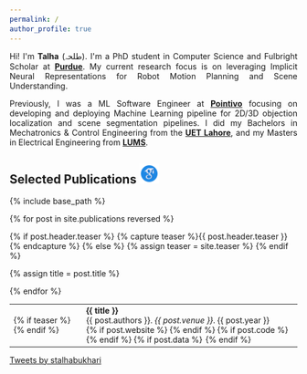 ```yaml
---
permalink: /
author_profile: true
---
```


<p align="justify">
Hi!
I'm <b>Talha</b> (طلحہ).
I'm a PhD student in Computer Science and Fulbright Scholar at <a href="https://www.purdue.edu" style="font-weight:bold">Purdue</a>.
My current research focus is on leveraging Implicit Neural Representations for Robot Motion Planning and Scene Understanding.
</p>

<p align="justify">
Previously, I was a ML Software Engineer at <a href="https://pointivo.com" style="font-weight:bold">Pointivo</a> focusing on developing and deploying Machine Learning pipeline for 2D/3D objection localization and scene segmentation pipelines.
I did my Bachelors in Mechatronics & Control Engineering from the <a href="https://www.uet.edu.pk" style="font-weight:bold">UET Lahore</a>, and my Masters in Electrical Engineering from <a href="https://sbasse.lums.edu.pk" style="font-weight:bold">LUMS</a>.
</p>

<h2> Selected Publications
<a href="https://scholar.google.com/citations?user=B-lOirkAAAAJ&hl=en">
  <!-- <img src="https://img.shields.io/badge/Google%20Scholar-%230077B5.svg?&style=for-the-badge&logo=google-scholar&logoColor=blue&color=white" /> -->
  <!-- <i class="fa-brands fa-google-scholar"></i> -->
  <img src="/images/g-scholar.png" width="35px">
</a>
</h2>

<!-- Publications list -->
{% include base_path %}

<table>
<tbody>

{% for post in site.publications reversed %}

{% if post.header.teaser %}
    {% capture teaser %}{{ post.header.teaser }}{% endcapture %}
{% else %}
    {% assign teaser = site.teaser %}
{% endif %}

<!-- {% if post.id %}
    {% assign title = post.title | markdownify | remove: "<p>" | remove: "</p>" %}
{% else %}
    {% assign title = post.title %}
{% endif %} -->
{% assign title = post.title %}

<tr class="list__item" itemscope itemtype="http://schema.org/CreativeWork">
  <td>
    {% if teaser %}
      <img src="{{ teaser | prepend: "/images/" | prepend: base_path }}" alt=""
      width="200">
    {% endif %}
  </td>

  <td>
    <!-- Title -->
    <b>{{ title }}</b>
    <br>
    <!-- Authors -->
    {{ post.authors }}. <i>{{ post.venue }}</i>. {{ post.year }}
    <br>
    <!-- Website -->
    {% if post.website %}
      <a href="{{ post.website }}">
      <i class="fa-solid fa-file-pdf fa-lg"></i>
      </a>
    {% endif %}
    <!-- Code -->
    {% if post.code %}
      <a href="{{ post.code }}">
      <i class="fa-brands fa-github fa-lg" style="margin-left:2px"></i>
      </a>
    {% endif %}
    <!-- Data -->
    {% if post.data %}
      <a href="{{ post.data }}">
      <i class="fa-solid fa-database fa-lg" style="margin-left:2px"></i>
      </a>
    {% endif %}
  </td>
</tr>

{% endfor %}

</tbody>
</table>

<!-- Embedded Twitter Timeline -->
<a class="twitter-timeline" data-height="450" data-dnt="true" data-theme="light" href="https://twitter.com/stalhabukhari?ref_src=twsrc%5Etfw">Tweets by stalhabukhari</a> <script async src="https://platform.twitter.com/widgets.js" charset="utf-8"></script>
